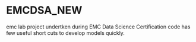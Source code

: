 EMCDSA_NEW
==========

emc lab project undertken during EMC Data Science Certification 
code has few useful short cuts to develop models quickly.
